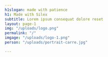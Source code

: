 ```yaml
---
h1slogan: made with patience
h1: Made with Silex
subtitle: Lorem ipsum consequat dolore reset
layout: page-1
img: "/uploads/logo.png"
permalink: "/"
imgage: "/uploads/logo-1.png"
person: "/uploads/portrait-carre.jpg"

---
```

